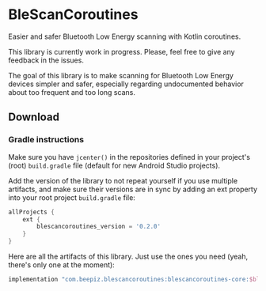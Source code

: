 # BleScanCoroutines
Easier and safer Bluetooth Low Energy scanning with Kotlin coroutines.

This library is currently work in progress. Please, feel free to give any feedback in the issues.

The goal of this library is to make scanning for Bluetooth Low Energy devices simpler and safer, especially regarding
undocumented behavior about too frequent and too long scans.

## Download

### Gradle instructions
Make sure you have `jcenter()` in the repositories defined in your project's
(root) `build.gradle` file (default for new Android Studio projects).

Add the version of the library to not repeat yourself if you use multiple
artifacts, and make sure their versions are in sync by adding an ext property
into your root project `build.gradle` file:
```groovy
allProjects {
    ext {
        blescancoroutines_version = '0.2.0'
    }
}
```
Here are all the artifacts of this library. Just use the ones you need
(yeah, there's only one at the moment):
```groovy
implementation "com.beepiz.blescancoroutines:blescancoroutines-core:$blescancoroutines_version"
```
